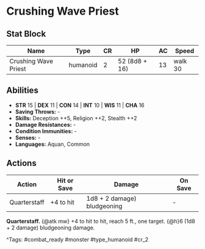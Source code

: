 # Crushing Wave Priest

## Stat Block

| Name | Type | CR | HP | AC | Speed |
|------|------|----|----|----|-------|
| Crushing Wave Priest | humanoid | 2 | 52 (8d8 + 16) | 13 | walk 30 |

## Abilities

- **STR** 15 | **DEX** 11 | **CON** 14 | **INT** 10 | **WIS** 11 | **CHA** 16
- **Saving Throws:** -  
- **Skills:** Deception ++5, Religion ++2, Stealth ++2  
- **Damage Resistances:** -  
- **Condition Immunities:** -  
- **Senses:** -  
- **Languages:** Aquan, Common


## Actions

| Action | Hit or Save | Damage | On Save |
|--------|--------------|--------|----------|
| Quarterstaff | +4 to hit | 1d8 + 2 damage) bludgeoning | - |

**Quarterstaff.** {@atk mw} +4 to hit to hit, reach 5 ft., one target. {@h}6 (1d8 + 2 damage) bludgeoning damage.


^Tags: #combat_ready #monster #type_humanoid #cr_2